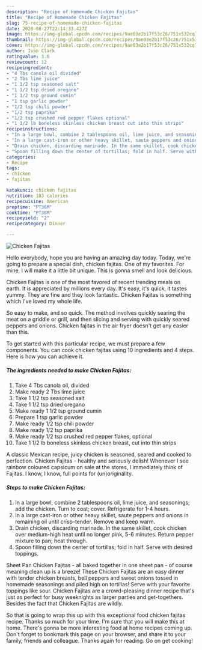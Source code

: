 ```yaml
---
description: "Recipe of Homemade Chicken Fajitas"
title: "Recipe of Homemade Chicken Fajitas"
slug: 75-recipe-of-homemade-chicken-fajitas
date: 2020-08-27T22:14:33.427Z
image: https://img-global.cpcdn.com/recipes/9ae03e2b17f53c26/751x532cq70/chicken-fajitas-recipe-main-photo.jpg
thumbnail: https://img-global.cpcdn.com/recipes/9ae03e2b17f53c26/751x532cq70/chicken-fajitas-recipe-main-photo.jpg
cover: https://img-global.cpcdn.com/recipes/9ae03e2b17f53c26/751x532cq70/chicken-fajitas-recipe-main-photo.jpg
author: Ivan Clark
ratingvalue: 3.6
reviewcount: 12
recipeingredient:
- "4 Tbs canola oil divided"
- "2 Tbs lime juice"
- "1 1/2 tsp seasoned salt"
- "1 1/2 tsp dried oregano"
- "1 1/2 tsp ground cumin"
- "1 tsp garlic powder"
- "1/2 tsp chili powder"
- "1/2 tsp paprika"
- "1/2 tsp crushed red pepper flakes optional"
- "1 1/2 lb boneless skinless chicken breast cut into thin strips"
recipeinstructions:
- "In a large bowl, combine 2 tablespoons oil, lime juice, and seasonings; add the chicken. Turn to coat; cover. Refrigerate for 1-4 hours."
- "In a large cast-iron or other heavy skillet, saute peppers and onions in remaining oil until crisp-tender. Remove and keep warm."
- "Drain chicken, discarding marinade. In the same skillet, cook chicken over medium-high heat until no longer pink, 5-6 minutes. Return pepper mixture to pan; heat through."
- "Spoon filling down the center of tortillas; fold in half. Serve with desired toppings."
categories:
- Recipe
tags:
- chicken
- fajitas

katakunci: chicken fajitas 
nutrition: 183 calories
recipecuisine: American
preptime: "PT36M"
cooktime: "PT38M"
recipeyield: "2"
recipecategory: Dinner

---
```



![Chicken Fajitas](https://img-global.cpcdn.com/recipes/9ae03e2b17f53c26/751x532cq70/chicken-fajitas-recipe-main-photo.jpg)

Hello everybody, hope you are having an amazing day today. Today, we're going to prepare a special dish, chicken fajitas. One of my favorites. For mine, I will make it a little bit unique. This is gonna smell and look delicious.

Chicken Fajitas is one of the most favored of recent trending meals on earth. It is appreciated by millions every day. It's easy, it's quick, it tastes yummy. They are fine and they look fantastic. Chicken Fajitas is something which I've loved my whole life.

So easy to make, and so quick. The method involves quickly searing the meat on a griddle or grill, and then slicing and serving with quickly seared peppers and onions. Chicken fajitas in the air fryer doesn&#39;t get any easier than this.


To get started with this particular recipe, we must prepare a few components. You can cook chicken fajitas using 10 ingredients and 4 steps. Here is how you can achieve it.

<!--inarticleads1-->

##### The ingredients needed to make Chicken Fajitas:

1. Take 4 Tbs canola oil, divided
1. Make ready 2 Tbs lime juice
1. Take 1 1/2 tsp seasoned salt
1. Take 1 1/2 tsp dried oregano
1. Make ready 1 1/2 tsp ground cumin
1. Prepare 1 tsp garlic powder
1. Make ready 1/2 tsp chili powder
1. Make ready 1/2 tsp paprika
1. Make ready 1/2 tsp crushed red pepper flakes, optional
1. Take 1 1/2 lb boneless skinless chicken breast, cut into thin strips


A classic Mexican recipe, juicy chicken is seasoned, seared and cooked to perfection. Chicken Fajitas - healthy and seriously delish! Whenever I see rainbow coloured capsicum on sale at the stores, I immediately think of Fajitas. I know, I know, full points for (un)originality. 

<!--inarticleads2-->

##### Steps to make Chicken Fajitas:

1. In a large bowl, combine 2 tablespoons oil, lime juice, and seasonings; add the chicken. Turn to coat; cover. Refrigerate for 1-4 hours.
1. In a large cast-iron or other heavy skillet, saute peppers and onions in remaining oil until crisp-tender. Remove and keep warm.
1. Drain chicken, discarding marinade. In the same skillet, cook chicken over medium-high heat until no longer pink, 5-6 minutes. Return pepper mixture to pan; heat through.
1. Spoon filling down the center of tortillas; fold in half. Serve with desired toppings.


Sheet Pan Chicken Fajitas - all baked together in one sheet pan - of course meaning clean up is a breeze! These Chicken Fajitas are an easy dinner with tender chicken breasts, bell peppers and sweet onions tossed in homemade seasonings and piled high on tortillas! Serve with your favorite toppings like sour. Chicken Fajitas are a crowd-pleasing dinner recipe that&#39;s just as perfect for busy weeknights as larger parties and get-togethers. Besides the fact that Chicken Fajitas are wildly. 

So that is going to wrap this up with this exceptional food chicken fajitas recipe. Thanks so much for your time. I'm sure that you will make this at home. There's gonna be more interesting food at home recipes coming up. Don't forget to bookmark this page on your browser, and share it to your family, friends and colleague. Thanks again for reading. Go on get cooking!
